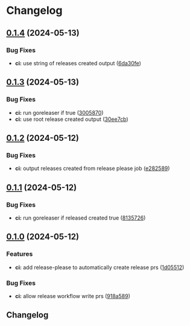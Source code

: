 # Changelog

## [0.1.4](https://github.com/derektamsen/ldapreporter/compare/v0.1.3...v0.1.4) (2024-05-13)


### Bug Fixes

* **ci:** use string of releases created output ([6da30fe](https://github.com/derektamsen/ldapreporter/commit/6da30fef10a30eb3554c102113881e98ac4c762d))

## [0.1.3](https://github.com/derektamsen/ldapreporter/compare/v0.1.2...v0.1.3) (2024-05-13)


### Bug Fixes

* **ci:** run goreleaser if true ([3005870](https://github.com/derektamsen/ldapreporter/commit/300587083d237ad73ad3ae5c16d63693972346b8))
* **ci:** use root release created output ([30ee7cb](https://github.com/derektamsen/ldapreporter/commit/30ee7cbfde6612608e0b92e9a1fd01e37ff68053))

## [0.1.2](https://github.com/derektamsen/ldapreporter/compare/v0.1.1...v0.1.2) (2024-05-12)


### Bug Fixes

* **ci:** output releases created from release please job ([e282589](https://github.com/derektamsen/ldapreporter/commit/e2825898678ce55b100adb3cf47ca89f06a6be74))

## [0.1.1](https://github.com/derektamsen/ldapreporter/compare/v0.1.0...v0.1.1) (2024-05-12)


### Bug Fixes

* **ci:** run goreleaser if released created true ([8135726](https://github.com/derektamsen/ldapreporter/commit/8135726df71dc8ca3169f3a19d8bf94bd400c45c))

## [0.1.0](https://github.com/derektamsen/ldapreporter/compare/v0.0.3...v0.1.0) (2024-05-12)


### Features

* **ci:** add release-please to automatically create release prs ([1d05512](https://github.com/derektamsen/ldapreporter/commit/1d05512ba7962e9c21ff3aa82189f15e5fc84216))


### Bug Fixes

* **ci:** allow release workflow write prs ([918a589](https://github.com/derektamsen/ldapreporter/commit/918a58916a18349b7b330da5c80e55542e686a94))

## Changelog
